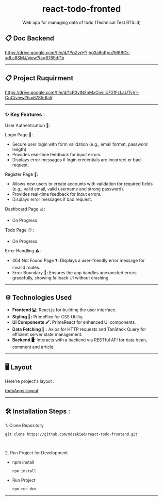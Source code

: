 <h1 align="center" id="title">react-todo-fronted</h1>

<p align="center" id="description">Web app for managing data of todo (Technical Test BTS.id)</p>

## 📋 Doc Backend
https://drive.google.com/file/d/1PpZyrHYjhg3a6nRpu7M68Ck-xdLc8SMJ/view?ts=6785df1b

---

## 📋 Project Ruquirment
https://drive.google.com/file/d/1cR3vIN3nMxOnvIlc7GfFzLaUTvVr-CuC/view?ts=6785dfa5

---

### ✨ Key Features :
User Authentication 🔑:

Login Page 🛂:
- Secure user login with form validation (e.g., email format, password length).
- Provides real-time feedback for input errors.
- Displays error messages if login credentials are incorrect or bad request.

Register Page 📝:
- Allows new users to create accounts with validation for required fields (e.g., valid email, valid username and strong password).
- Provides real-time feedback for input errors.
- Displays error messages if bad request.

Dashboard Page 📊:
- On Progress

Todo Page 🗊 :
- On Progress

Error Handling ⚠️:
- 404 Not Found Page ❓: Displays a user-friendly error message for invalid routes.
- Error Boundary 🚧: Ensures the app handles unexpected errors gracefully, showing fallback UI without crashing.

---

## ⚙️ Technologies Used

- **Frontend 💻**: React.js for building the user interface.
- **Styling 🎨:** PrimeFlex for CSS Utility.
- **UI Components 🖌️:** PrimeReact for enhanced UI components.
- **Data Fetching 📡** : Axios for HTTP requests and TanStack Query for efficient server state management.
- **Backend 🖥️:** Interacts with a backend via RESTful API for data bean, comment and article.

---

<h2>🖥️ Layout</h2>

Here're project's layout :

[todoApps-layout](https://www.figma.com/design/tSlIMeRfe5xNTEGHRcefPJ/todo?m=auto&t=Y4JLx7ViAHU7DMAE-6)

---

<h2>🛠️ Installation Steps :</h2>

<p>1. Clone Repository</p>

```
git clone https://github.com/mdzakied/react-todo-frontend.git
```

<br />
<p>2. Run Project for Development</p>

* npm install
  
  ```
  npm install
  ```
  
* Run Project
  
  ```
  npm run dev
  ```
  
---
